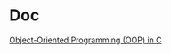 # Doc

[Object-Oriented Programming (OOP) in C](https://www.codementor.io/michaelsafyan/object-oriented-programming-in-c-du1081gw2)


